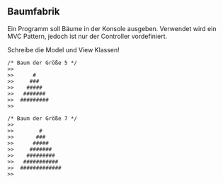 ## Baumfabrik
Ein Programm soll Bäume in der Konsole ausgeben.
Verwendet wird ein MVC Pattern, jedoch ist nur der Controller vordefiniert.

Schreibe die Model und View Klassen!

```
/* Baum der Größe 5 */
>>
>>      #
>>     ###
>>    #####
>>   #######
>>  #########
>>

/* Baum der Größe 7 */
>>
>>        #
>>       ###
>>      #####
>>     #######
>>    #########
>>   ###########
>>  #############
>>
```